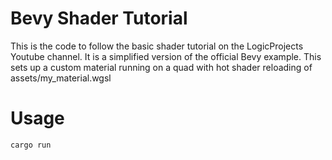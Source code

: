 # Bevy Shader Tutorial 

This is the code to follow the basic shader tutorial on the LogicProjects Youtube channel.  It is a simplified version of the official Bevy example. This sets up a custom material running on a quad with hot shader reloading of assets/my_material.wgsl

# Usage

```
cargo run
```
